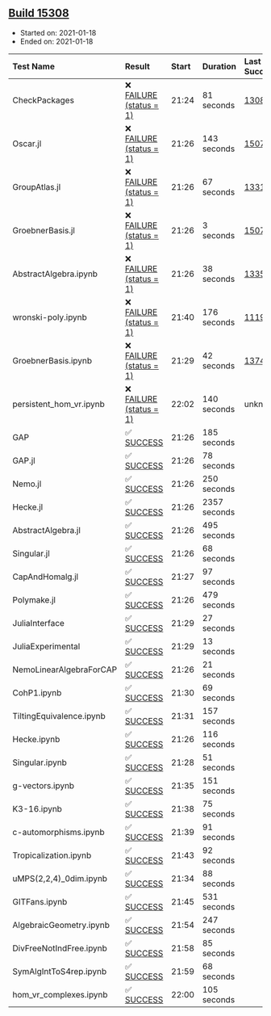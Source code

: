 ## [Build 15308](https://oscarci.mathematik.uni-kl.de/job/oscar/15308/)

* Started on: 2021-01-18
* Ended on: 2021-01-18

| Test Name    | Result | Start | Duration | Last Success | First Failure |
|:-------------|:-------|:------|:---------|:-------------|:--------------|
| CheckPackages | ❌ [FAILURE (status = 1)](https://oscarci.mathematik.uni-kl.de/job/oscar/15308/artifact/logs/build-15308/CheckPackages.log) | 21:24 | 81 seconds | [13085](https://oscarci.mathematik.uni-kl.de/job/oscar/13085/) | [13086](https://oscarci.mathematik.uni-kl.de/job/oscar/13086/) |
| Oscar.jl | ❌ [FAILURE (status = 1)](https://oscarci.mathematik.uni-kl.de/job/oscar/15308/artifact/logs/build-15308/Oscar.jl.log) | 21:26 | 143 seconds | [15079](https://oscarci.mathematik.uni-kl.de/job/oscar/15079/) | [15080](https://oscarci.mathematik.uni-kl.de/job/oscar/15080/) |
| GroupAtlas.jl | ❌ [FAILURE (status = 1)](https://oscarci.mathematik.uni-kl.de/job/oscar/15308/artifact/logs/build-15308/GroupAtlas.jl.log) | 21:26 | 67 seconds | [13311](https://oscarci.mathematik.uni-kl.de/job/oscar/13311/) | [13312](https://oscarci.mathematik.uni-kl.de/job/oscar/13312/) |
| GroebnerBasis.jl | ❌ [FAILURE (status = 1)](https://oscarci.mathematik.uni-kl.de/job/oscar/15308/artifact/logs/build-15308/GroebnerBasis.jl.log) | 21:26 | 3 seconds | [15079](https://oscarci.mathematik.uni-kl.de/job/oscar/15079/) | [15080](https://oscarci.mathematik.uni-kl.de/job/oscar/15080/) |
| AbstractAlgebra.ipynb | ❌ [FAILURE (status = 1)](https://oscarci.mathematik.uni-kl.de/job/oscar/15308/artifact/logs/build-15308/AbstractAlgebra.ipynb.log) | 21:26 | 38 seconds | [13355](https://oscarci.mathematik.uni-kl.de/job/oscar/13355/) | [13356](https://oscarci.mathematik.uni-kl.de/job/oscar/13356/) |
| wronski-poly.ipynb | ❌ [FAILURE (status = 1)](https://oscarci.mathematik.uni-kl.de/job/oscar/15308/artifact/logs/build-15308/wronski-poly.ipynb.log) | 21:40 | 176 seconds | [11192](https://oscarci.mathematik.uni-kl.de/job/oscar/11192/) | [11193](https://oscarci.mathematik.uni-kl.de/job/oscar/11193/) |
| GroebnerBasis.ipynb | ❌ [FAILURE (status = 1)](https://oscarci.mathematik.uni-kl.de/job/oscar/15308/artifact/logs/build-15308/GroebnerBasis.ipynb.log) | 21:29 | 42 seconds | [13748](https://oscarci.mathematik.uni-kl.de/job/oscar/13748/) | [13749](https://oscarci.mathematik.uni-kl.de/job/oscar/13749/) |
| persistent_hom_vr.ipynb | ❌ [FAILURE (status = 1)](https://oscarci.mathematik.uni-kl.de/job/oscar/15308/artifact/logs/build-15308/persistent_hom_vr.ipynb.log) | 22:02 | 140 seconds | unknown | unknown |
| GAP | ✅ [SUCCESS](https://oscarci.mathematik.uni-kl.de/job/oscar/15308/artifact/logs/build-15308/GAP.log) | 21:26 | 185 seconds |  |  |
| GAP.jl | ✅ [SUCCESS](https://oscarci.mathematik.uni-kl.de/job/oscar/15308/artifact/logs/build-15308/GAP.jl.log) | 21:26 | 78 seconds |  |  |
| Nemo.jl | ✅ [SUCCESS](https://oscarci.mathematik.uni-kl.de/job/oscar/15308/artifact/logs/build-15308/Nemo.jl.log) | 21:26 | 250 seconds |  |  |
| Hecke.jl | ✅ [SUCCESS](https://oscarci.mathematik.uni-kl.de/job/oscar/15308/artifact/logs/build-15308/Hecke.jl.log) | 21:26 | 2357 seconds |  |  |
| AbstractAlgebra.jl | ✅ [SUCCESS](https://oscarci.mathematik.uni-kl.de/job/oscar/15308/artifact/logs/build-15308/AbstractAlgebra.jl.log) | 21:26 | 495 seconds |  |  |
| Singular.jl | ✅ [SUCCESS](https://oscarci.mathematik.uni-kl.de/job/oscar/15308/artifact/logs/build-15308/Singular.jl.log) | 21:26 | 68 seconds |  |  |
| CapAndHomalg.jl | ✅ [SUCCESS](https://oscarci.mathematik.uni-kl.de/job/oscar/15308/artifact/logs/build-15308/CapAndHomalg.jl.log) | 21:27 | 97 seconds |  |  |
| Polymake.jl | ✅ [SUCCESS](https://oscarci.mathematik.uni-kl.de/job/oscar/15308/artifact/logs/build-15308/Polymake.jl.log) | 21:26 | 479 seconds |  |  |
| JuliaInterface | ✅ [SUCCESS](https://oscarci.mathematik.uni-kl.de/job/oscar/15308/artifact/logs/build-15308/JuliaInterface.log) | 21:29 | 27 seconds |  |  |
| JuliaExperimental | ✅ [SUCCESS](https://oscarci.mathematik.uni-kl.de/job/oscar/15308/artifact/logs/build-15308/JuliaExperimental.log) | 21:29 | 13 seconds |  |  |
| NemoLinearAlgebraForCAP | ✅ [SUCCESS](https://oscarci.mathematik.uni-kl.de/job/oscar/15308/artifact/logs/build-15308/NemoLinearAlgebraForCAP.log) | 21:26 | 21 seconds |  |  |
| CohP1.ipynb | ✅ [SUCCESS](https://oscarci.mathematik.uni-kl.de/job/oscar/15308/artifact/logs/build-15308/CohP1.ipynb.log) | 21:30 | 69 seconds |  |  |
| TiltingEquivalence.ipynb | ✅ [SUCCESS](https://oscarci.mathematik.uni-kl.de/job/oscar/15308/artifact/logs/build-15308/TiltingEquivalence.ipynb.log) | 21:31 | 157 seconds |  |  |
| Hecke.ipynb | ✅ [SUCCESS](https://oscarci.mathematik.uni-kl.de/job/oscar/15308/artifact/logs/build-15308/Hecke.ipynb.log) | 21:26 | 116 seconds |  |  |
| Singular.ipynb | ✅ [SUCCESS](https://oscarci.mathematik.uni-kl.de/job/oscar/15308/artifact/logs/build-15308/Singular.ipynb.log) | 21:28 | 51 seconds |  |  |
| g-vectors.ipynb | ✅ [SUCCESS](https://oscarci.mathematik.uni-kl.de/job/oscar/15308/artifact/logs/build-15308/g-vectors.ipynb.log) | 21:35 | 151 seconds |  |  |
| K3-16.ipynb | ✅ [SUCCESS](https://oscarci.mathematik.uni-kl.de/job/oscar/15308/artifact/logs/build-15308/K3-16.ipynb.log) | 21:38 | 75 seconds |  |  |
| c-automorphisms.ipynb | ✅ [SUCCESS](https://oscarci.mathematik.uni-kl.de/job/oscar/15308/artifact/logs/build-15308/c-automorphisms.ipynb.log) | 21:39 | 91 seconds |  |  |
| Tropicalization.ipynb | ✅ [SUCCESS](https://oscarci.mathematik.uni-kl.de/job/oscar/15308/artifact/logs/build-15308/Tropicalization.ipynb.log) | 21:43 | 92 seconds |  |  |
| uMPS(2,2,4)_0dim.ipynb | ✅ [SUCCESS](https://oscarci.mathematik.uni-kl.de/job/oscar/15308/artifact/logs/build-15308/uMPS-2-2-4-_0dim.ipynb.log) | 21:34 | 88 seconds |  |  |
| GITFans.ipynb | ✅ [SUCCESS](https://oscarci.mathematik.uni-kl.de/job/oscar/15308/artifact/logs/build-15308/GITFans.ipynb.log) | 21:45 | 531 seconds |  |  |
| AlgebraicGeometry.ipynb | ✅ [SUCCESS](https://oscarci.mathematik.uni-kl.de/job/oscar/15308/artifact/logs/build-15308/AlgebraicGeometry.ipynb.log) | 21:54 | 247 seconds |  |  |
| DivFreeNotIndFree.ipynb | ✅ [SUCCESS](https://oscarci.mathematik.uni-kl.de/job/oscar/15308/artifact/logs/build-15308/DivFreeNotIndFree.ipynb.log) | 21:58 | 85 seconds |  |  |
| SymAlgIntToS4rep.ipynb | ✅ [SUCCESS](https://oscarci.mathematik.uni-kl.de/job/oscar/15308/artifact/logs/build-15308/SymAlgIntToS4rep.ipynb.log) | 21:59 | 68 seconds |  |  |
| hom_vr_complexes.ipynb | ✅ [SUCCESS](https://oscarci.mathematik.uni-kl.de/job/oscar/15308/artifact/logs/build-15308/hom_vr_complexes.ipynb.log) | 22:00 | 105 seconds |  |  |
